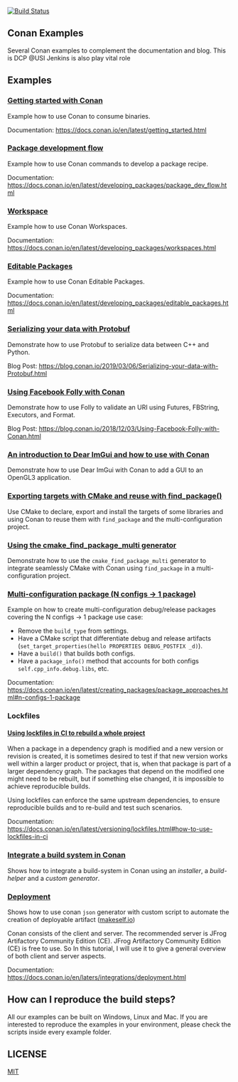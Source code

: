 [![Build Status](https://ci.conan.io/buildStatus/icon?job=Examples/master)](https://ci.conan.io/job/Examples/job/master/)

## Conan Examples

Several Conan examples to complement the documentation and blog.
This is DCP @USI
Jenkins is also play vital role

## Examples

### [Getting started with Conan](libraries/poco/md5)

Example how to use Conan to consume binaries.

Documentation: https://docs.conan.io/en/latest/getting_started.html

### [Package development flow](features/package_development_flow)

Example how to use Conan commands to develop a package recipe.

Documentation: https://docs.conan.io/en/latest/developing_packages/package_dev_flow.html

### [Workspace](features/workspace)

Example how to use Conan Workspaces.

Documentation: https://docs.conan.io/en/latest/developing_packages/workspaces.html

### [Editable Packages](features/editable)

Example how to use Conan Editable Packages.

Documentation: https://docs.conan.io/en/latest/developing_packages/editable_packages.html

### [Serializing your data with Protobuf](libraries/protobuf/serialization)

Demonstrate how to use Protobuf to serialize data between C++ and Python.

Blog Post: https://blog.conan.io/2019/03/06/Serializing-your-data-with-Protobuf.html

### [Using Facebook Folly with Conan](libraries/folly/basic)

Demonstrate how to use Folly to validate an URI using Futures, FBString, Executors, and Format.

Blog Post: https://blog.conan.io/2018/12/03/Using-Facebook-Folly-with-Conan.html

### [An introduction to Dear ImGui and how to use with Conan](libraries/dear-imgui/basic)

Demonstrate how to use Dear ImGui with Conan to add a GUI to an OpenGL3 application.

### [Exporting targets with CMake and reuse with find_package()](features/cmake/find_package/exported_targets_multiconfig)

Use CMake to declare, export and install the targets of some libraries and using Conan to reuse them with
``find_package`` and the multi-configuration project.

### [Using the cmake_find_package_multi generator](features/cmake/find_package/find_cmake_multi_generator_targets)

Demonstrate how to use the ``cmake_find_package_multi`` generator to integrate seamlessly CMake with Conan
using ``find_package`` in a multi-configuration project.


### [Multi-configuration package (N configs -> 1 package)](features/multi_config)

Example on how to create multi-configuration debug/release packages covering the N configs -> 1 package use case:

- Remove the ``build_type`` from settings.
- Have a CMake script that differentiate debug and release artifacts (``set_target_properties(hello PROPERTIES DEBUG_POSTFIX _d)``).
- Have a ``build()`` that builds both configs.
- Have a ``package_info()`` method that accounts for both configs ``self.cpp_info.debug.libs``, etc.

Documentation: https://docs.conan.io/en/latest/creating_packages/package_approaches.html#n-configs-1-package


### Lockfiles

#### [Using lockfiles in CI to rebuild a whole project](features/lockfiles/ci)

When a package in a dependency graph is modified and a new version or revision is created, it
is sometimes desired to test if that new version works well within a larger product or project,
that is, when that package is part of a larger dependency graph. The packages that depend on
the modified one might need to be rebuilt, but if something else changed, it is impossible to
achieve reproducible builds.

Using lockfiles can enforce the same upstream dependencies, to ensure reproducible builds and to re-build and test such scenarios.

Documentation: https://docs.conan.io/en/latest/versioning/lockfiles.html#how-to-use-lockfiles-in-ci

### [Integrate a build system in Conan](features/integrate_build_system)

Shows how to integrate a build-system in Conan using an *installer*, a *build-helper* and a *custom generator*.

### [Deployment](features/deployment)

Shows how to use conan ``json`` generator with custom script to automate the creation of deployable artifact ([makeself.io](https://makeself.io))

Conan consists of the client and server. The recommended server is JFrog Artifactory Community Edition (CE). JFrog Artifactory Community Edition (CE) is free to use. So In this tutorial, I will use it to give a general overview of both client and server aspects.

Documentation: https://docs.conan.io/en/laters/integrations/deployment.html

## How can I reproduce the build steps?

All our examples can be built on Windows, Linux and Mac. If you are interested to reproduce
the examples in your environment, please check the scripts inside every example folder.

## LICENSE
[MIT](LICENSE)
